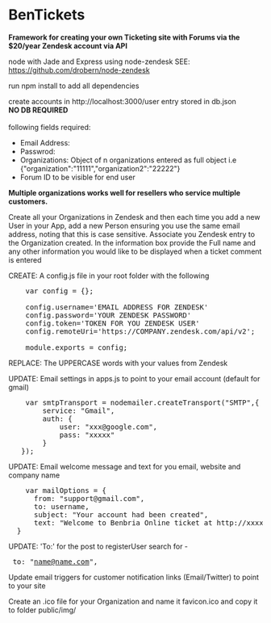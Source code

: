 BenTickets
==========

<strong>Framework for creating your own Ticketing site with Forums via the $20/year Zendesk account via API</strong>

node with Jade and Express using node-zendesk 
SEE: https://github.com/drobern/node-zendesk

run npm install to add all dependencies

create accounts in http://localhost:3000/user 
entry stored in db.json<br><strong>NO DB REQUIRED</strong></br>
<br>following fields required:</br>
<ul>
    <li>Email Address:</li>
    <li>Passwrod:</li>
    <li>Organizations: Object of n organizations entered as full object i.e {"organization":"11111","organization2":"22222"}</li>
    <li>Forum ID to be visible for end user
</ul>
<strong> Multiple organizations works well for resellers who service multiple customers. </strong>

Create all your Organizations in Zendesk and then each time you add a new User in your App, add a new Person ensuring you use the same email address, noting that this is case sensitive. Associate you Zendesk entry to the Organization created. In the information box provide the Full name and any other information you would like to be displayed when a ticket comment is entered

CREATE: A config.js file in your root folder with the following
<pre>
    var config = {};

    config.username='EMAIL ADDRESS FOR ZENDESK'
    config.password='YOUR ZENDESK PASSWORD'
    config.token='TOKEN FOR YOU ZENDESK USER'
    config.remoteUri='https://COMPANY.zendesk.com/api/v2';

    module.exports = config;
</pre>
REPLACE: The UPPERCASE words with your values from Zendesk

UPDATE: Email settings in apps.js to point to your email account (default for gmail)
<pre>
    var smtpTransport = nodemailer.createTransport("SMTP",{
        service: "Gmail",
        auth: {
            user: "xxx@google.com",
            pass: "xxxxx"
        }
   });
</pre>

UPDATE: Email welcome message and text for you email, website and company name
<pre>
    var mailOptions = {
      from: "support@gmail.com",
      to: username,
      subject: "Your account had been created",
      text: "Welcome to Benbria Online ticket at http://xxxx.xxxx.com.\nPlease note your \nUsername: "+username+"\nPassword: "+password+"\nThank you\n xxxxx Team" ,
  }
</pre>

UPDATE: 'To:' for the post to registerUser search for - <pre> to: "name@name.com", </pre>

Update email triggers for customer notification links (Email/Twitter) to point to your site


Create an .ico file for your Organization and name it favicon.ico and copy it to folder public/img/
